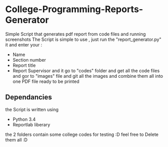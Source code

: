 # College-Programming-Reports-Generator
Simple Script that generates pdf report from code files and  running screenshots
The Script is simple to use , just run the "report_generator.py" it and enter your :
* Name
* Section number
* Report title
* Report Supervisor
and it go to "codes" folder and get all the code files and gor to "images" file and git all the images and combine them all into one PDF file ready to be printed

## Dependancies
the Script is written using 
* Python 3.4
* Reportlab liberary

the 2 folders contain some college codes for testing :D feel free to Delete them all :D 


